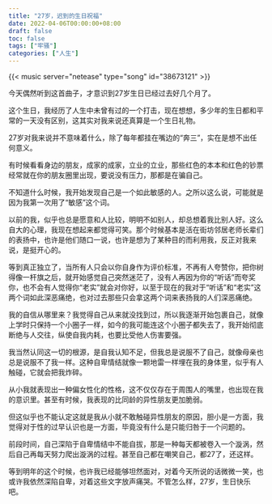 ```yaml
---
title: "27岁，迟到的生日祝福"
date: 2022-04-06T00:00:00+08:00
draft: false
toc: false
tags: ["牢骚"]
categories: ["人生"]
---
```


{{< music server="netease" type="song" id="38673121" >}}

今天偶然听到这首曲子，才意识到27岁生日已经过去好几个月了。

这个生日，我经历了人生中未曾有过的一个打击，现在想想，多少年的生日都和平常的一天没有区别，这其实对我来说还真算是一个生日礼物。

27岁对我来说并不意味着什么，除了每年都挂在嘴边的“奔三”，实在是想不出任何意义。

有时候看看身边的朋友，成家的成家，立业的立业，那些红色的本本和红色的钞票经常就在你的朋友圈里出现，要说没有压力，那都是在骗自己。

不知道什么时候，我开始发现自己是一个如此敏感的人。之所以这么说，可能就是因为我第一次用了“敏感”这个词。

以前的我，似乎也总是愿意和人比较，明明不如别人，却总想着我比别人好。这么自大的心理，我现在想起来都觉得可笑。那个时候基本是活在街坊邻居老师长辈们的表扬中，也许是他们随口一说，也许是想为了某种目的而利用我，反正对我来说，是挺开心的。

等到真正独立了，当所有人只会以你自身作为评价标准，不再有人夸赞你，把你树得像一杆旗之后，就开始感觉自己突然迷茫了，没有人再因为你的“听话”而夸奖你，也不会有人觉得你“老实”就会对你好，以至于现在的我对于“听话”和“老实”这两个词如此深恶痛绝，也对过去那些只会拿这两个词来表扬我的人们深恶痛绝。

我的自信从哪里来？我觉得自己从来就没找到过，所以我逐渐开始包裹自己，就像上学时只保持一个小圈子一样，如今的我可能连这个小圈子都失去了，我开始彻底断绝与人交往，纵使自我内耗，也要比受他人伤害要强。

我当然认同这一切的根源，是自我认知不足，但我总是说服不了自己，就像母亲也总是说服不了我一样。这种自卑情结就像一颗地雷一样埋在我的身体里，似乎有人触碰，它就会把我炸碎。

从小我就表现出一种偏女性化的性格，这不仅仅存在于周围人的嘴里，也出现在我的意识里。甚至有时候，我表现的比同龄的异性朋友更加脆弱。

但这似乎也不能认定这就是我从小就不敢触碰异性朋友的原因，胆小是一方面，我觉得对于性的过早认识也是一方面，毕竟没有什么是只能归咎于一个问题的。

前段时间，自己深陷于自卑情结中不能自拔，那是一种每天都被卷入一个漩涡，然后自己再每天努力爬出漩涡的过程。甚至自己都在嘲笑自己，都27了，还这样。

等到明年的这个时候，也许我已经能够坦然面对，对着今天所说的话微微一笑，也或许我依然深陷自卑，对着这些文字放声痛哭。不管怎么样，27岁，生日快乐吧。





